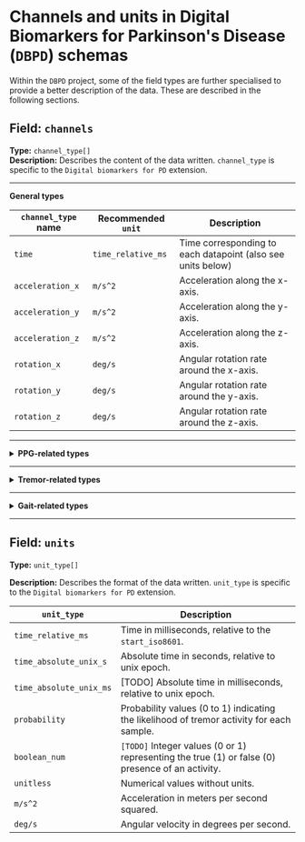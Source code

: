 # Channels and units in Digital Biomarkers for Parkinson's Disease (`DBPD`) schemas

Within the `DBPD` project, some of the field types are further specialised to provide a better description of the data. These are described in the following sections.

## Field: `channels`
**Type:** `channel_type[]`         
**Description:** Describes the content of the data written. `channel_type` is specific to the `Digital biomarkers for PD` extension.

---

**General types**

| `channel_type` name       | Recommended `unit` | Description                                                                        
|--------------------------|--------------------|------------------------------------------------------------------------------------|
| `time`                   | `time_relative_ms`               | Time corresponding to each datapoint (also see units below)    |
| `acceleration_x`         | `m/s^2`             | Acceleration along the x-axis.                                                       |
| `acceleration_y`         | `m/s^2`             | Acceleration along the y-axis.                                                       |
| `acceleration_z`         | `m/s^2`             | Acceleration along the z-axis.                                                       |
| `rotation_x`             | `deg/s`            | Angular rotation rate around the x-axis.                                              |
| `rotation_y`             | `deg/s`            | Angular rotation rate around the y-axis.                                              |
| `rotation_z`             | `deg/s`            | Angular rotation rate around the z-axis.                                              |


---

<details markdown="1">

<summary><b>PPG-related types</b></summary>

|   `channel_type` name          | Recommended `unit`       | Description                                                                           |
|----------------------------|-----------------------|---------------------------------------------------------------------------------------|
| `ppg_quality_post_prob`     | `probability`         | `[TODO]` Posterior probability that the corresponding PPG signal is of high quality (0 to 1).   |

</details>

---

<details markdown="1">

<summary><b>Tremor-related types</b></summary>

| `channel_type` name       | Recommended `unit` | Description                                                                         |
|--------------------------|--------------------|-------------------------------------------------------------------------------------|
| `gyro_tremor_prob`       | `probability`      | Probability values (0 to 1) indicating the likelihood of tremor activity for each sample. |
| `gyro_tremor_hat`        | `boolean_num`      | Estimated values representing the presence or absence of tremor activity for each sample. |
| `gyro_arm_actv_prob`     | `probability`      | Probability values (0 to 1) indicating the likelihood of arm activity for each sample.    |
| `gyro_arm_actv_hat`      | `boolean_num`      | Estimated values representing the presence or absence of arm activity for each sample.    |
| `GyMeanDx`               | `unitless`         | Mean gyro derivative in the x axis. |
| `GyMeanDy`               | `unitless`         | Mean gyro derivative in the y axis. |
| `GyMeanDz`               | `unitless`         | Mean gyro derivative in the z axis. |
| `GyLTreDomPowerX`        | `unitless`         | Gyro Low tremor (range [3.5-8 Hz]) dominant power in the x axis. |
| `GyLTreDomPowerY`        | `unitless`         | Gyro Low tremor (range [3.5-8 Hz]) dominant power in the y axis. |
| `GyLTreDomPowerZ`        | `unitless`         | Gyro Low tremor (range [3.5-8 Hz]) dominant power in the z axis. |
| `GyGaitBandPower`        | `unitless`         | Gyro gait bandpower (range [0.4 – 2] Hz) – PSD: sum of the axes. |
| `GyGaitBandpowerRatio`   | `unitless`         | Gyro gait bandpower sum / total bandpower sum up to 15 Hz – PSD: sum of the axes. |
| `GyGaitFreqPeak`         | `unitless`         | Frequency peak of the in the gyro gait range – PSD: sum of the axes. |
| `GyGaitFixedDomPower`    | `unitless`         | `[TODO]` Gyro dominant power in a fixed range (specific frequency range not provided). |
| `GyGaitFixedDomPowerRatio` | `unitless`       | `[TODO]` Ratio of dominant power in the gyro gait range to total power. |
| `GyGaitDomPower`         | `unitless`         | `[TODO]` Dominant power in the gyro gait range. |
| `GyGaitDomPowerRatio`    | `unitless`         | `[TODO]` Ratio of dominant power in the gyro gait range to total power. |
| `GyGaitPeakFreqWidth`    | `unitless`         | `[TODO]` Width of the frequency peak in the gyro gait range. |
| `GyLTreBandPower`        | `unitless`         | `[TODO]` Low tremor bandpower (specific frequency range not provided). |
| `GyLTreBandpower`        | `unitless`         | `[TODO]` Low tremor bandpower (specific frequency range not provided). |
| `GyLTreFreqPeak`         | `unitless`         | `[TODO]` Frequency peak in the low tremor range. |
| `GyLTreFixedDomP`        | `unitless`         | `[TODO]` Low tremor dominant power in a fixed range (specific frequency range not provided). |
| `GyLTreFixedDomP`        | `unitless`         | `[TODO]` Low tremor dominant power in a fixed range (specific frequency range not provided). |
| `GyLTreDomPower`         | `unitless`         | `[TODO]` Low tremor dominant power (specific frequency range not provided). |
| `GyLTreDomPowerR`        | `unitless`         | `[TODO]` Ratio of low tremor dominant power to total power. |
| `GyLTrePeakFreqW`        | `unitless`         | `[TODO]` Width of the frequency peak in the low tremor range. |
| `GyHTreBandPower`        | `unitless`         | `[TODO]` High tremor bandpower (specific frequency range not provided). |
| `GyHTreBandpower`        | `unitless`         | `[TODO]` High tremor bandpower (specific frequency range not provided). |
| `GyHTreFreqPeak`         | `unitless`         | `[TODO]` Frequency peak in the high tremor range. |
| `GyHTreFixedDomP`        | `unitless`         | `[TODO]` High tremor dominant power in a fixed range (specific frequency range not provided). |
| `GyHTreFixedDomP`        | `unitless`         | `[TODO]` High tremor dominant power in a fixed range (specific frequency range not provided). |
| `GyHTreDomPower`         | `unitless`         | `[TODO]` High tremor dominant power (specific frequency range not provided). |
| `GyHTreDomPowerR`        | `unitless`         | `[TODO]` Ratio of high tremor dominant power to total power. |
| `GyHTrePeakFreqW`        | `unitless`         | `[TODO]` Width of the frequency peak in the high tremor range. |
| `GyMFCC1`                | `unitless`         | `[TODO]` Mel-frequency cepstral coefficient 1. |
| `GyMFCC2`                | `unitless`         | `[TODO]` Mel-frequency cepstral coefficient 2. |
| `GyMFCC3`                | `unitless`         | `[TODO]` Mel-frequency cepstral coefficient 3. |
| `GyMFCC4`                | `unitless`         | `[TODO]` Mel-frequency cepstral coefficient 4. |
| `GyMFCC5`                | `unitless`         | `[TODO]` Mel-frequency cepstral coefficient 5. |
| `GyMFCC6`                | `unitless`         | `[TODO]` Mel-frequency cepstral coefficient 6. |
| `GyMFCC7`                | `unitless`         | `[TODO]` Mel-frequency cepstral coefficient 7. |
| `GyMFCC8`                | `unitless`         | `[TODO]` Mel-frequency cepstral coefficient 8. |
| `GyMFCC9`                | `unitless`         | `[TODO]` Mel-frequency cepstral coefficient 9. |


</details>

---

<details markdown="1">

<summary><b>Gait-related types</b></summary>

| `channel_type` name       | Recommended `unit` | Description                                                                         |
|--------------------------|--------------------|-------------------------------------------------------------------------------------|
| `std_accel_norm`       | `m/s^2`            | Standard deviation of the norm of the accelerometer axes in the temporal domain.     |
| `x_accel_grav_mean`    | `m/s^2`            | Mean of the x-axis acceleration gravity component.     |
| `y_accel_grav_mean`    | `m/s^2`            | Mean of the y-axis acceleration gravity component.  |
| `z_accel_grav_mean`    | `m/s^2`            | Mean of the z-axis acceleration gravity component. |
| `x_accel_grav_std`     | `m/s^2`            | Standard deviation of the x-axis acceleration gravity component. |
| `y_accel_grav_std`     | `m/s^2`            | Standard deviation of the y-axis acceleration gravity component. |
| `z_accel_grav_std`     | `m/s^2`            | Standard deviation of the z-axis acceleration gravity component.. |
| `x_accel_power_below_gait`  | `(m/s^2)^2/Hz`            | Total power in the [0, 0.7] Hz range of the x-axis accelerometer. |
| `y_accel_power_below_gait`  | `(m/s^2)^2/Hz`            | Total power in the [0, 0.7] Hz range of the y-axis accelerometer. |
| `z_accel_power_below_gait`  | `(m/s^2)^2/Hz`            | Total power in the [0, 0.7] Hz range of the z-axis accelerometer. |
| `x_accel_power_gait`  | `(m/s^2)^2/Hz`            | Total power in the [0.7, 3.5] Hz range of the x-axis accelerometer. |
| `y_accel_power_gait`  | `(m/s^2)^2/Hz`            | Total power in the [0.7, 3.5] Hz range of the y-axis accelerometer. |
| `z_accel_power_gait`  | `(m/s^2)^2/Hz`            | Total power in the [0.7, 3.5] Hz range of the z-axis accelerometer. |
| `x_accel_power_tremor`  | `(m/s^2)^2/Hz`            | Total power in the [3.5, 8] Hz range of the x-axis accelerometer. |
| `y_accel_power_tremor`  | `(m/s^2)^2/Hz`            | Total power in the [3.5, 8] Hz range of the y-axis accelerometer. |
| `z_accel_power_tremor`  | `(m/s^2)^2/Hz`            | Total power in the [3.5, 8] Hz range of the z-axis accelerometer. |
| `x_accel_power_above_tremor`  | `(m/s^2)^2/Hz`            | Total power in the [8, 50] Hz range of the x-axis accelerometer. |
| `y_accel_power_above_tremor`  | `(m/s^2)^2/Hz`            | Total power in the [8, 50] Hz range of the y-axis accelerometer. |
| `z_accel_power_above_tremor`  | `(m/s^2)^2/Hz`            | Total power in the [8, 50] Hz range of the z-axis accelerometer. |
| `x_accel_dominant_frequency`  | `Hz`            | Dominant frequency of the x-axis accelerometer. |
| `y_accel_dominant_frequency`  | `Hz`            | Dominant frequency of the x-axis accelerometer. |
| `z_accel_dominant_frequency`  | `Hz`            | Dominant frequency of the x-axis accelerometer. |
| `accel_norm_cc_{n}`  | `?`            | Cepstral coefficient n with n $\in$ [1,2,...,16] of the accelerometer. |
| `gd_pred_gait_proba`  | `probability`            | Predicted probability of gait being the predominant activity within the window span. |
| `gyro_norm_cc_{n}` | `?` | Cepstral coefficient n with n $\in$ [1,2,...,16] of the gyroscope. |
| `x_gyro_dominant_frequency`  | `Hz`            | Dominant frequency of the x-axis gyroscope |
| `y_gyro_dominant_frequency`  | `Hz`            | Dominant frequency of the x-axis gyroscope |
| `z_gyro_dominant_frequency`  | `Hz`            | Dominant frequency of the x-axis gyroscope |
| `angle_mean_amplitude` | `deg` | Mean of the sum of consecutive minima and maxima angles (angle amplitude is often referred to as range of motion) | 
| `angle_std_amplitude` | `deg` | Std of the sum of consecutive minima and maxima angles |
| `angle_sum_amplitude` | `deg` | Sum of the sum of consecutive minima and maxima angles |
| `ange_perc_95_amplitude` | `deg` | 95th percentile of the sum of consecutive minima and maxima angles | 
| `forward_peak_ang_vel_mean` | `deg/s` | Angular velocity mean in forward direction of the first principal component |
| `forward_peak_ang_vel_std` | `deg/s` | Angular velocity standard deviation in forward direction of the first principal component |
| `backward_peak_ang_vel_mean` | `deg/s` | Angular velocity mean in backward direction of the first principal component | 
| `backward_peak_ang_vel_std` | `deg/s` | Angular velocity standard deviation in backward direction of the first principal component |
| `angle_perc_power` | `percentage` | Percentage of total power in the arm swing frequency band [0.3 - 3 Hz] |
</details>

---

## Field: `units`

**Type:** `unit_type[]`

**Description:** Describes the format of the data written. `unit_type` is specific to the `Digital biomarkers for PD` extension.

| `unit_type`     | Description                                                                                         |
|-----------------|-----------------------------------------------------------------------------------------------------|
| `time_relative_ms`  | Time in milliseconds, relative to the `start_iso8601`.                                                          |
| `time_absolute_unix_s`  | Absolute time in seconds, relative to unix epoch.                                                                 |
| `time_absolute_unix_ms`  | [TODO] Absolute time in milliseconds, relative to unix epoch.                                                                 |
| `probability`   | Probability values (0 to 1) indicating the likelihood of tremor activity for each sample.           |
| `boolean_num`   | `[TODO]` Integer values (0 or 1) representing the true (1) or false (0) presence of an activity.    |
| `unitless`      | Numerical values without units.                                                                     |
| `m/s^2`         | Acceleration in meters per second squared.                                                          |
| `deg/s`         | Angular velocity in degrees per second.                                                             |
